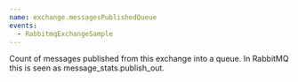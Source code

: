 ```yaml
---
name: exchange.messagesPublishedQueue
events:
  - RabbitmqExchangeSample
---
```


Count of messages published from this exchange into a queue. In RabbitMQ this is seen as message\_stats.publish\_out.